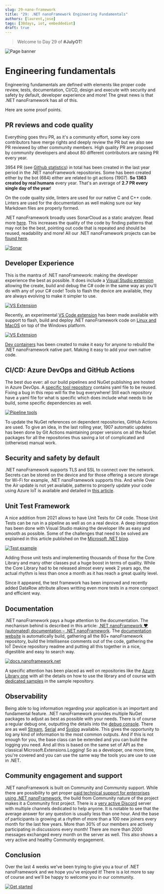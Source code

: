 ```yaml
---
slug: 29-nano-framework
title: "29: .NET nanoFramework Engineering Fundamentals"
authors: [laurent,jose]
tags: [30days, iot, embeddediot]
draft: true
---
```


<head>
  <meta name="twitter:url" content="https://julyot.dev/blog/29-nano-framework" />
  <meta name="twitter:title" content=".NET nanoFramework Engineering Fundamentals" />
  <meta name="twitter:description" content=".NET nanoFramework Engineering Fundamentalsy" />
  <meta name="twitter:image" content="https://julyot.dev/img/png/JulyOT-banner-29-nanoframework.png" />
  <meta name="twitter:card" content="summary_large_image" />
  <meta name="twitter:creator" content="@ellerbach" />
  <meta name="twitter:site" content="@AzureAdvocates" /> 
  <link rel="canonical" href="https://julyot.dev/blog/29-nano-framework" />
</head>

> Welcome to Day 29 of **#JulyOT**!

![Page banner](/img/png/JulyOT-banner-29-nanoframework.png)

# Engineering fundamentals

 Engineering fundamentals are defined with elements like proper code review, tests, documentation, CI/CD, design and execute with security and safety by default, developer experience and more! The great news is that .NET nanoFramework has all of this.

 Here are some proof points.

## PR reviews and code quality

Everything goes thru PR, as it's a community effort, some key core contributors have merge rights and deeply review the PR but we also see PR reviewed by other community members. High quality PR are proposed by community developers and about 80 different contributors are raising PR every year.

3954 PR (see [Github statistics](https://github.com/pulls?q=is%3Apr+created%3A%3E%3D2021-06-03+user%3Ananoframework)) in total has been created in the last year period in the .NET nanoFramework repositories. Some has been created either by the bot (684) either are related to git actions (1907). **So 1363 created by real humans** every year. That's an average of **2.7 PR every single day of the year**!

On the code quality side, linters are used for our native C and C++ code. Linters are used for the documentation as well making sure our key Markdown files are properly formed.

.NET nanoFramework broadly uses SonarCloud as a static analyzer. Read more [here](https://www.nanoframework.net/sonarcloud-is-on-nanoframework-repos/). This increases the quality of the code by finding patterns that may not be the best, pointing out code that is repeated and should be reused, readability and more! All our .NET nanoFramework projects can be [found here](https://sonarcloud.io/organizations/nanoframework/projects).

[![Sonar](../static/img/png/sonar.png)](https://sonarcloud.io/organizations/nanoframework/projects)

## Developer Experience

This is the mantra of .NET nanoFramework: making the developer experience the best as possible. It does include a [Visual Studio extension](https://marketplace.visualstudio.com/items?itemName=nanoframework.nanoframework-vs2022-extension&ssr=false#review-details) allowing the create, build and debug the C# code in the same way as you'll do with any of your C# code! Tools to flash the device are available, they are always evolving to make it simpler to use.

[![VS Extension](../static/img/png/vs2022-extension.png)](https://marketplace.visualstudio.com/items?itemName=nanoframework.nanoFramework-VS2022-Extension)

Recently, an experimental [VS Code extension](https://github.com/nanoframework/nf-VSCodeExtension) has been made available with support to flash, build and deploy .NET nanoFramework code on [Linux and MacOS](https://www.nanoframework.net/vs-code-extension-for-net-nanoframework) on top of the Windows platform.

[![VS Extension](../static/img/png/vscode-extension.png)](https://github.com/nanoframework/nf-VSCodeExtension)

[Dev containers](https://code.visualstudio.com/docs/remote/create-dev-container) has been created to make it easy for anyone to rebuild the .NET nanoFramework native part. Making it easy to add your own native code.

## CI/CD: Azure DevOps and GitHub Actions

The best duo ever: all our build pipelines and NuGet publishing are hosted in Azure DevOps. A [specific tool repository](https://github.com/nanoframework/nf-tools) contains yaml file to be reused. Fixing a bug in this repo will fix the bug everywhere! Still each repository have a yaml file for what is specific which does include what needs to be build, some specific dependencies as well.

[![Pipeline tools](../static/img/png/pipelines.png)](https://github.com/nanoframework/nf-tools)

To update the NuGet references on dependent repositories, GitHub Actions are used. To give an idea, in the last rolling year, 1907 automatic updates has been done by Git Actions maintaining proper versions on all the NuGet packages for all the repositories thus saving a lot of complicated and (otherwise) manual work.

## Security and safety by default

.NET nanoFramework supports TLS and SSL to connect over the network. Secrets can be stored on the device and for those offering a secure storage for Wi-Fi for example, .NET nanoFramework supports this. And while Over the Air update is not yet available, patterns to properly update your code using Azure IoT is available and detailed in [this article](https://www.nanoframework.net/over-the-air-net-nanoframework-code-update-using-azure-iot/).

## Unit Test Framework

A nice addition from 2021 allows to have Unit Tests for C# code. Those Unit Tests can be run in a pipeline as well as on a real device. A deep integration has been done with Visual Studio making the developer life as easy and smooth as possible. Some of the challenges that need to be solved are explained in this article published on the [Microsoft .NET blog](https://devblogs.microsoft.com/dotnet/show-dotnet-build-your-own-unit-test-platform-the-true-story-of-net-nanoframework/).

[![Test example](https://docs.nanoframework.net/images/test-integration-vs.jpg)](https://github.com/nanoframework/nanoFramework.TestFramework)

Adding those unit tests and implementing thousands of those for the Core Library and many other classes put a huge boost in terms of quality. While the Core Library had to be released almost every week 2 years ago, the actual rhythm is less than once a month as it has reach a great quality level.

Since it appeared, the test framework has been improved and recently added DataRow attribute allows writting even more tests in a more compact and efficient way.

## Documentation

.NET nanoFramework pays a huge attention to the documentation. The mechanism behind is described in this article: [.NET nanoFramework ❤️(automated) documentation – .NET nanoFramework](https://www.nanoframework.net/net-nanoframework-love-automated-documentation/). The [documentation website](https://docs.nanoframework.net/) is automatically build, gathering all the 80+ nanoFramework repository, build the Intellisense comments out of the code, gathering the IoT Device repository readme and putting all this together in a nice, digestible and easy to search way.

[![docs.nanoframework.net](../static/img/png/docs-nano.png)](https://docs.nanoframework.net/index.html)

A specific attention has been placed as well on repositories like the [Azure Library one](https://github.com/nanoframework/nanoFramework.Azure.Devices) with all the details on how to use the library and of course with [dedicated samples](https://github.com/nanoframework/samples#azure-specific) in the sample repository.

## Observability

Being able to log information regarding your application is an important and fundamental feature. .NET nanoFramework provides multiple NuGet packages to adjust as best as possible with your needs. There is of course a regular debug one, outputting the details into the [debug console](https://www.nuget.org/packages/nanoFramework.Logging/). There are as well [Stream](https://www.nuget.org/packages/nanoFramework.Logging.Stream/), [Serial](https://www.nuget.org/packages/nanoFramework.Logging.Serial/) and [Syslog](https://www.nuget.org/packages/nanoFramework.Logging.Syslog/) available. This gives the opportunity to log any kind of information to the most common outputs. And if this is not enough for you, the base class can be extended and you can build the logging you need. And all this is based on the same set of API as the classical Microsoft.Extensions.Logging! So as a developer, one more time, you're covered and you can use the same way the tools you are use to use in .NET.

## Community engagement and support

.NET nanoFramework is built on Community and Community support. While there are possibility to get proper [paid technical support for enterprises using .NET nanoFramework](https://docs.nanoframework.net/content/support/professional-support.html), the build from Community nature of the project makes it a Community first project. There is a [very active Discord](https://discord.gg/NhDC3t8d) server with multiple channels dedicated to help anyone. It is notable to see that the average answer for any question is usually less than one hour. And the base of participants is growing at a rhythm of more than a 100 new joiners every month for the last few years. More than 30% of our members are actively participating in discussions every month! There are more than 2000 messages exchanged every month on the server as well. This also shows a very active and healthy Community engagement.
 
## Conclusion

Over the last 4 weeks we've been trying to give you a tour of .NET nanoFramework and we hope you've enjoyed it! There is a lot more to say of course and we'll be happy to welcome you in our community.

[![Get started](../static/img/png/nano-get-started.png)](https://docs.nanoframework.net/content/getting-started-guides/getting-started-managed.html)
